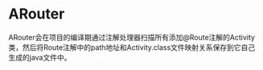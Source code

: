 # ARouter

ARouter会在项目的编译期通过注解处理器扫描所有添加@Route注解的Activity类，然后将Route注解中的path地址和Activity.class文件映射关系保存到它自己生成的java文件中。  
